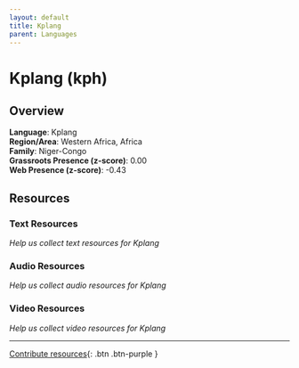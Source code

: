 ```yaml
---
layout: default
title: Kplang
parent: Languages
---
```


# Kplang (kph)

## Overview

**Language**: Kplang  
**Region/Area**: Western Africa, Africa  
**Family**: Niger-Congo  
**Grassroots Presence (z-score)**: 0.00  
**Web Presence (z-score)**: -0.43  

## Resources

### Text Resources
*Help us collect text resources for Kplang*

### Audio Resources
*Help us collect audio resources for Kplang*

### Video Resources
*Help us collect video resources for Kplang*

---

[Contribute resources](https://forms.office.com/e/1SfLJx3u1r){: .btn .btn-purple }
